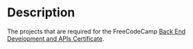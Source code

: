 # Description

The projects that are required for the FreeCodeCamp [Back End Development and APIs Certificate](https://www.freecodecamp.org/learn/back-end-development-and-apis/).
